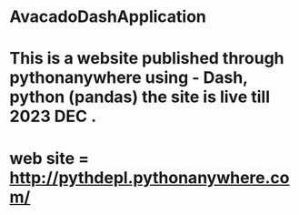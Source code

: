# AvacadoDashApplication

# This is a website published through pythonanywhere using  - Dash, python (pandas) the site is live till 2023 DEC . 
# web site = http://pythdepl.pythonanywhere.com/
